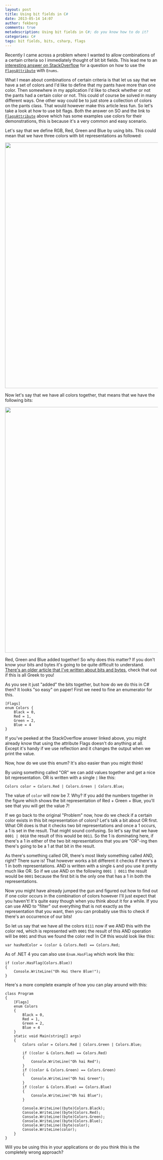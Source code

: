 ```yaml
---
layout: post
title: Using bit fields in C#
date: 2013-05-14 14:07
author: fekberg
comments: true
metadescription: Using bit fields in C#; do you know how to do it?
categories: C#
tags: bit fields, bits, csharp, flags
---
```

Recently I came across a problem where I wanted to allow combinations of a certain criteria so I immediately thought of bit bit fields. This lead me to an <a href="http://stackoverflow.com/a/8480/39106" target="_blank">interesting answer on StackOverflow</a> for a question on how to use the <a href="http://msdn.microsoft.com/en-us/library/system.flagsattribute.aspx" target="_blank">`FlagsAttribute`</a> with `Enums`.<!--excerpt-->

What I mean about combinations of certain criteria is that let us say that we have a set of colors and I'd like to define that my pants have more than one color. Then somewhere in my application I'd like to check whether or not the pants had a certain color or not. This could of course be solved in many different ways. One other way could be to just store a collection of colors on the pants class. That would however make this article less fun. So let's take a look at how to use bit flags. Both the answer on SO and the link to <a href="http://msdn.microsoft.com/en-us/library/system.flagsattribute.aspx" target="_blank">`FlagsAttribute`</a> above which has some examples use colors for their demonstrations, this is because it's a very common and easy scenario.

Let's say that we define RGB, Red, Green and Blue by using bits. This could mean that we have three colors with bit representations as followed:

<img src="http://cdn.filipekberg.se/fekberg-blog/wp-content/uploads/2013/05/Bits.png" width="810" class="alignright size-full wp-image-1942" />

Now let's say that we have all colors together, that means that we have the following bits:

<img src="http://cdn.filipekberg.se/fekberg-blog/wp-content/uploads/2013/05/Bits2.png" width="810" class="alignright size-full wp-image-1944" />

Red, Green and Blue added together! So why does this matter? If you don't know your bits and bytes it's going to be quite difficult to understand. <a href="http://www.filipekberg.se/2012/09/18/things-in-c-you-might-have-missed/" target="_blank">There's an older article that I've written about bits and bytes</a>, check that out if this is all Greek to you!

As you see it just "added" the bits together, but how do we do this in C# then? It looks "so easy" on paper! First we need to fine an enumerator for this.

    [Flags]
    enum Colors {
        Black = 0,
        Red = 1,
        Green = 2,
        Blue = 4
    }

If you've peeked at the StackOverflow answer linked above, you might already know that using the attribute Flags doesn't do anything at all. Except it's handy if we use reflection and it changes the output when we print the value.

Now, how do we use this enum? It's also easier than you might think!

By using something called "OR" we can add values together and get a nice bit representation. OR is written with a single `|` like this:

    Colors color = Colors.Red | Colors.Green | Colors.Blue;

The value of `color` will now be 7. Why? If you add the numbers together in the figure which shows the bit representation of Red + Green + Blue, you'll see that you will get the value 7!

If we go back to the original "Problem" now, how do we check if a certain color exists in this bit representation of colors? Let's talk a bit about OR first. What OR does is that it checks two bit representations and once a 1 occurs, a 1 is set in the result. That might sound confusing. So let's say that we have `0001 | 0010` the result of this would be `0011`. So the 1 is dominating here, if there's a 1 in either of the two bit representations that you are "OR"-ing then there's going to be a 1 at that bit in the result.

As there's something called OR, there's most likely something called AND, right? There sure is! That however works a bit different it checks if there's a 1 in both representations. AND is written with a single `&` and you use it pretty much like OR. So if we use AND on the following `0001 | 0011` the result would be `0001` because the first bit is the only one that has a 1 in both the representations.

Now you might have already jumped the gun and figured out how to find out if one color occurs in the combination of colors however I'll just expect that you haven't! It's quite easy though when you think about it for a while. If you can use AND to "filter" out everything that is not exactly as the representation that you want, then you can probably use this to check if there's an occurrence of our bits!

So let us say that we have all the colors `0111` now if we AND this with the color red, which is represented with `0001` the result of this AND operation will be `0001` and thus we found the color red! In C# this would look like this:

    var hasRedColor = (color & Colors.Red) == Colors.Red;

As of .NET 4 you can also use `Enum.HasFlag` which work like this:


    if (color.HasFlag(Colors.Blue))
    {
        Console.WriteLine("Oh Hai there Blue!");
    }

Here's a more complete example of how you can play around with this:

    class Program
    {
        [Flags]
        enum Colors
        {
            Black = 0,
            Red = 1,
            Green = 2,
            Blue = 4
        }
        static void Main(string[] args)
        {
            Colors color = Colors.Red | Colors.Green | Colors.Blue;

            if ((color & Colors.Red) == Colors.Red)
            {
                Console.WriteLine("Oh hai Red");
            }
            if ((color & Colors.Green) == Colors.Green)
            {
                Console.WriteLine("Oh hai Green");
            }
            if ((color & Colors.Blue) == Colors.Blue)
            {
                Console.WriteLine("Oh hai Blue");
            }

            Console.WriteLine((byte)Colors.Black);
            Console.WriteLine((byte)Colors.Red);
            Console.WriteLine((byte)Colors.Green);
            Console.WriteLine((byte)Colors.Blue);
            Console.WriteLine((byte)color);
            Console.WriteLine(color);
        }
    }

Will you be using this in your applications or do you think this is the completely wrong approach?